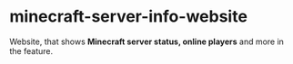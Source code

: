 # minecraft-server-info-website
Website, that shows **Minecraft server status, online players** and more in the feature.

